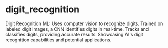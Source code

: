 # digit_recognition
Digit Recognition ML: Uses computer vision to recognize digits. Trained on labeled digit images, a CNN identifies digits in real-time. Tracks and classifies digits, providing accurate results. Showcasing AI's digit recognition capabilities and potential applications.
